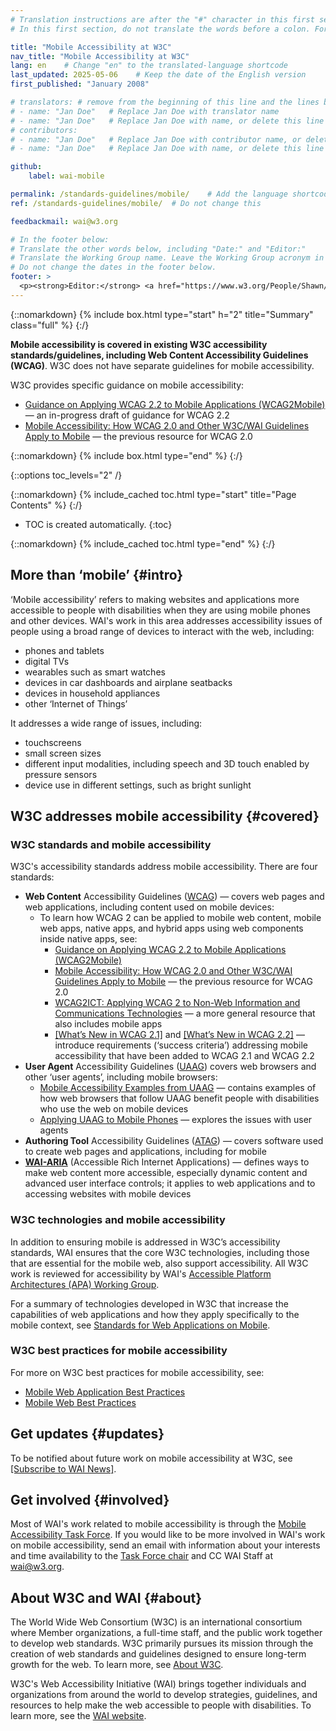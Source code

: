 ```yaml
---
# Translation instructions are after the "#" character in this first section. They are comments that do not show up in the web page. You do not need to translate the instructions after "#".
# In this first section, do not translate the words before a colon. For example, do not translate "title:". Do translate the text after "title:"

title: "Mobile Accessibility at W3C"
nav_title: "Mobile Accessibility at W3C"
lang: en    # Change "en" to the translated-language shortcode
last_updated: 2025-05-06    # Keep the date of the English version
first_published: "January 2008"

# translators: # remove from the beginning of this line and the lines below: "# " (the hash sign and the space)
# - name: "Jan Doe"   # Replace Jan Doe with translator name
# - name: "Jan Doe"   # Replace Jan Doe with name, or delete this line if not multiple translators
# contributors:
# - name: "Jan Doe"   # Replace Jan Doe with contributor name, or delete this line if none
# - name: "Jan Doe"   # Replace Jan Doe with name, or delete this line if not multiple contributors

github:
    label: wai-mobile

permalink: /standards-guidelines/mobile/    # Add the language shortcode to the end, with no slash at the end. For example /path/to/file/fr
ref: /standards-guidelines/mobile/  # Do not change this

feedbackmail: wai@w3.org

# In the footer below:
# Translate the other words below, including "Date:" and "Editor:"
# Translate the Working Group name. Leave the Working Group acronym in English.
# Do not change the dates in the footer below.
footer: >
  <p><strong>Editor:</strong> <a href="https://www.w3.org/People/Shawn/">Shawn Lawton Henry</a>.</p>
---
```


{::nomarkdown}
{% include box.html type="start" h="2" title="Summary" class="full" %}
{:/}

**Mobile accessibility is covered in existing W3C accessibility standards/guidelines, including Web Content Accessibility Guidelines (WCAG)**. W3C does not have separate guidelines for mobile accessibility.

W3C provides specific guidance on mobile accessibility: 

 - [Guidance on Applying WCAG 2.2 to Mobile Applications (WCAG2Mobile)](https://www.w3.org/TR/wcag2mobile-22/) &mdash; an in-progress draft of guidance for WCAG 2.2
 - [Mobile Accessibility: How WCAG 2.0 and Other W3C/WAI Guidelines Apply to Mobile](https://www.w3.org/TR/mobile-accessibility-mapping/) &mdash; the previous resource for WCAG 2.0

{::nomarkdown}
{% include box.html type="end" %}
{:/}


{::options toc_levels="2" /}

{::nomarkdown}
{% include_cached toc.html type="start" title="Page Contents" %}
{:/}

-   TOC is created automatically.
{:toc}

{::nomarkdown}
{% include_cached toc.html type="end" %}
{:/}

## More than ‘mobile’ {#intro}

‘Mobile accessibility’ refers to making websites and applications more accessible to people with disabilities when they are using mobile phones and other devices. WAI's work in this area addresses accessibility issues of people using a broad range of devices to interact with the web, including:

-   phones and tablets
-   digital TVs
-   wearables such as smart watches
-   devices in car dashboards and airplane seatbacks
-   devices in household appliances
-   other ‘Internet of Things’

It addresses a wide range of issues, including:

-   touchscreens
-   small screen sizes
-   different input modalities, including speech and 3D touch enabled by
    pressure sensors
-   device use in different settings, such as bright sunlight

## W3C addresses mobile accessibility {#covered}

### W3C standards and mobile accessibility

W3C's accessibility standards address mobile accessibility. There are four standards:

-   **Web Content** Accessibility Guidelines ([WCAG](/standards-guidelines/wcag/)) &mdash; covers web pages and web applications, including content used on mobile devices:
    -   To learn how WCAG 2 can be applied to mobile web content, mobile web apps, native apps, and hybrid apps using web components inside native apps, see:
        - [Guidance on Applying WCAG 2.2 to Mobile Applications (WCAG2Mobile)](https://www.w3.org/TR/wcag2mobile-22/)
        - [Mobile Accessibility: How WCAG 2.0 and Other W3C/WAI Guidelines Apply to Mobile](https://www.w3.org/TR/mobile-accessibility-mapping/) &mdash; the previous resource for WCAG 2.0
        - [WCAG2ICT: Applying WCAG 2 to Non-Web Information and Communications Technologies](/standards-guidelines/wcag/non-web-ict/) &mdash; a more general resource that also includes mobile apps
        - [[What’s New in WCAG 2.1]](/standards-guidelines/wcag/new-in-21/) and [[What’s New in WCAG 2.2]](/standards-guidelines/wcag/new-in-22/) &mdash; introduce requirements (‘success criteria’) addressing mobile accessibility that have been added to WCAG 2.1 and WCAG 2.2
-   **User Agent** Accessibility Guidelines ([UAAG](/standards-guidelines/uaag/)) covers web browsers and other ‘user agents’, including mobile browsers:
    -   [Mobile Accessibility Examples from UAAG](https://www.w3.org/TR/IMPLEMENTING-UAAG20/mobile) &mdash; contains examples of how web browsers that follow UAAG benefit people with disabilities who use the web on mobile devices 
    -   [Applying UAAG to Mobile Phones](https://www.w3.org/WAI/UA/work/wiki/Applying_UAAG_to_Mobile_Phones) &mdash; explores the issues with user agents 
-   **Authoring Tool** Accessibility Guidelines ([ATAG](/standards-guidelines/atag/)) &mdash; covers software used to create web pages and applications, including for mobile
-   **[WAI-ARIA](/standards-guidelines/aria/)** (Accessible Rich Internet Applications) &mdash; defines ways to make web content more accessible, especially dynamic content and advanced user interface controls; it applies to web applications and to accessing websites with mobile devices

### W3C technologies and mobile accessibility

In addition to ensuring mobile is addressed in W3C’s accessibility standards, WAI ensures that the core W3C technologies, including those that are essential for the mobile web, also support accessibility. All W3C work is reviewed for accessibility by WAI's [Accessible Platform Architectures (APA) Working Group](https://www.w3.org/WAI/APA/).

For a summary of technologies developed in W3C that increase the capabilities of web applications and how they apply specifically to the mobile context, see [Standards for Web Applications on Mobile](https://www.w3.org/Mobile/mobile-web-app-state/).

### W3C best practices for mobile accessibility

For more on W3C best practices for mobile accessibility, see:
- [Mobile Web Application Best Practices](https://www.w3.org/TR/mwabp/)
- [Mobile Web Best Practices](https://www.w3.org/TR/mobile-bp/)


## Get updates {#updates}

To be notified about future work on mobile accessibility at W3C, see [[Subscribe to WAI News]](/news/subscribe/).

## Get involved {#involved}

Most of WAI's work related to mobile accessibility is through the [Mobile Accessibility Task Force](https://www.w3.org/WAI/GL/mobile-a11y-tf/). If you would like to be more involved in WAI's work on mobile accessibility, send an email with information about your interests and time availability to the [Task Force chair](https://www.w3.org/groups/tf/mobile-a11y-tf/participants/#chairs) and CC WAI Staff at [wai@w3.org](mailto:wai@w3.org).

## About W3C and WAI {#about}

The World Wide Web Consortium (W3C) is an international consortium where Member organizations, a full-time staff, and the public work together to develop web standards. W3C primarily pursues its mission through the creation of web standards and guidelines designed to ensure long-term growth for the web. To learn more, see [About W3C](https://www.w3.org/about/).

W3C's Web Accessibility Initiative (WAI) brings together individuals and organizations from around the world to develop strategies, guidelines, and resources to help make the web accessible to people with disabilities. To learn more, see the [WAI website](https://www.w3.org/WAI/).